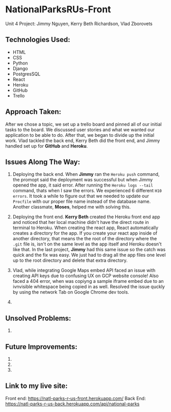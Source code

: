 # NationalParksRUs-Front
Unit 4 Project: Jimmy Nguyen, Kerry Beth Richardson, Vlad Zborovets

Technologies Used:
------------------
* HTML
* CSS
* Python
* Django
* PostgresSQL
* React
* Heroku
* GitHub
* Trello

Approach Taken:
---------------
After we chose a topic, we set up a trello board and pinned all of our initial tasks to the board. We discussed user stories and what we wanted our application to be able to do. After that, we began to divide up the initial work. Vlad tackled the back end, Kerry Beth did the front end, and Jimmy handled set up for **GitHub** and **Heroku**.

Issues Along The Way:
---------------------
1. Deploying the back end. When **Jimmy** ran the `Heroku push` command,  the promopt said the deployment was successful but when Jimmy opened the app, it said error. After running the `Heroku logs --tail` command, thats when I saw the errors. We experienced 6 different `H10 errors`. It took a while to figure out that we needed to update our `Procfile` with our proper file name instead of the database name. Another classmate, **Moses**, helped me with solving this.
2. Deploying the front end. **Kerry Beth** created the Heroku front end app and noticed that her local machine didn't have the direct route in terminal to Heroku. When creating the react app, React automatically creates a directory for the app. If you create your react app inside of another directory, that means the the root of the directory where the `.git` file is, isn't on the same level as the app itself and Heroku doesn't like that. In the last project, **Jimmy** had this same issue so the catch was quick and the fix was easy. We just had to drag all the app files one level up to the root directory and delete that extra directory.
3. Vlad, while integrating Google Maps embed API faced an issue with creating API keys due to confusing UX on GCP website console! Also faced a 404 error, when was copiyng a sample iframe embed due to an ivnvisible whitespace being copied in as well. Resolved the issue quckly by using the network Tab on Google Chrome dev tools.

4.

Unsolved Problems:
------------------
1.

Future Improvements:
-------------------
1.
2.
3.


Link to my live site:
---------------------
Front end:
https://natl-parks-r-us-front.herokuapp.com/
Back End:
https://natl-parks-r-us-back.herokuapp.com/api/national-parks
